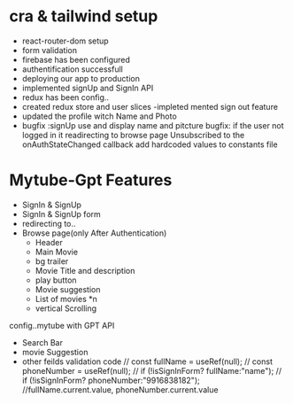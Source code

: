# cra & tailwind setup

- react-router-dom setup
- form validation
- firebase has been configured
- authentification successfull
- deploying our app to production
- implemented signUp and SignIn API
- redux has been config..
- created redux store and user slices
  -impleted mented sign out feature
- updated the profile witch Name and Photo
- bugfix :signUp use and display name and pitcture
  bugfix: if the user not logged in it readirecting to browse page
  Unsubscribed to the onAuthStateChanged callback
  add hardcoded values to constants file

# Mytube-Gpt Features

- SignIn & SignUp
- SignIn & SignUp form
- redirecting to..
- Browse page(only After Authentication)
  - Header
  - Main Movie
  - bg trailer
  - Movie Title and description
  - play button
  - Movie suggestion
  - List of movies \*n
  - vertical Scrolling

config..mytube with GPT API

- Search Bar
- movie Suggestion
- other feilds validation code
  // const fullName = useRef(null);
  // const phoneNumber = useRef(null);
  // if (!isSignInForm? fullName:"name");
  // if (!isSignInForm? phoneNumber:"9916838182");
  //fullName.current.value, phoneNumber.current.value

